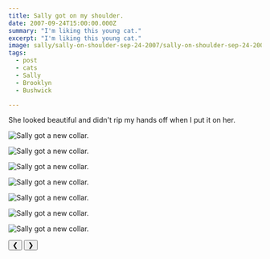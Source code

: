 ```yaml
---
title: Sally got on my shoulder.
date: 2007-09-24T15:00:00.000Z
summary: "I'm liking this young cat."
excerpt: "I'm liking this young cat."
image: sally/sally-on-shoulder-sep-24-2007/sally-on-shoulder-sep-24-2007-tail-2.jpg
tags:
  - post 
  - cats 
  - Sally
  - Brooklyn
  - Bushwick

---
```


She looked beautiful and didn't rip my hands off when I put it on her.

<div id="viewport">

![Sally got a new collar.](/static/img/sally/sally-on-shoulder-sep-24-2007/sally-on-shoulder-sep-24-2007-eyes-shut.jpg "Sally got a new collar.")

![Sally got a new collar.](/static/img/sally/sally-on-shoulder-sep-24-2007/sally-on-shoulder-sep-24-2007-ear-kiss.jpg "Sally got a new collar.")

![Sally got a new collar.](/static/img/sally/sally-on-shoulder-sep-24-2007/sally-on-shoulder-sep-24-2007-shoulder-1.jpg "Sally got a new collar.")

![Sally got a new collar.](/static/img/sally/sally-on-shoulder-sep-24-2007/sally-on-shoulder-sep-24-2007-shoulder-2.jpg "Sally got a new collar.")

![Sally got a new collar.](/static/img/sally/sally-on-shoulder-sep-24-2007/sally-on-shoulder-sep-24-2007-shoulder-3.jpg "Sally got a new collar.")

![Sally got a new collar.](/static/img/sally/sally-on-shoulder-sep-24-2007/sally-on-shoulder-sep-24-2007-tail-1.jpg "Sally got a new collar.")

![Sally got a new collar.](/static/img/sally/sally-on-shoulder-sep-24-2007/sally-on-shoulder-sep-24-2007-tail-2.jpg "Sally got a new collar.")


</div>
<div class="flex row-reverse space-between">
  <div id="caption"></div>
  <div class="prevnext-container">
    <button id="buttonPrevious">&#10094;</button>
    <button id="buttonNext">&#10095;</button>
  </div>
</div>